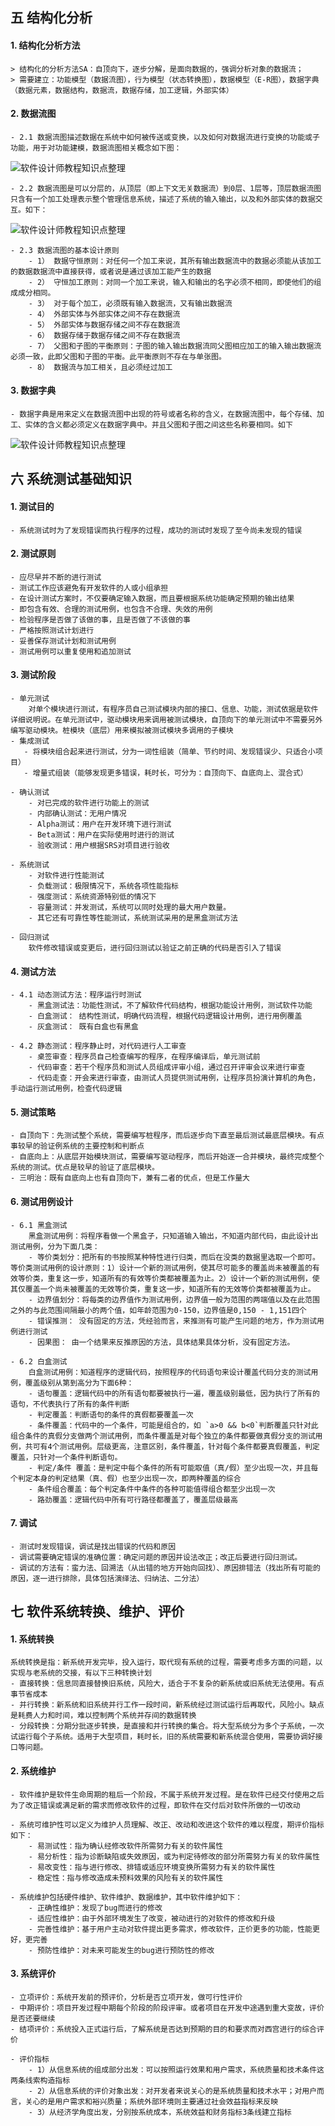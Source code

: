 ## 五 结构化分析

#### 1. 结构化分析方法
    > 结构化的分析方法SA：自顶向下，逐步分解，是面向数据的，强调分析对象的数据流；
    > 需要建立：功能模型（数据流图），行为模型（状态转换图），数据模型（E-R图），数据字典（数据元素，数据结构，数据流，数据存储，加工逻辑，外部实体）

#### 2. 数据流图
    - 2.1 数据流图描述数据在系统中如何被传送或变换，以及如何对数据流进行变换的功能或子功能，用于对功能建模，数据流图相关概念如下图：
![软件设计师教程知识点整理](./images/d4-11.png)

    - 2.2 数据流图是可以分层的，从顶层（即上下文无关数据流）到0层、1层等，顶层数据流图只含有一个加工处理表示整个管理信息系统，描述了系统的输入输出，以及和外部实体的数据交互。如下：
![软件设计师教程知识点整理](./images/d4-12.png)

    - 2.3 数据流图的基本设计原则
        - 1） 数据守恒原则：对任何一个加工来说，其所有输出数据流中的数据必须能从该加工的数据数据流中直接获得，或者说是通过该加工能产生的数据
        - 2） 守恒加工原则：对同一个加工来说，输入和输出的名字必须不相同，即使他们的组成成分相同。
        - 3） 对于每个加工，必须既有输入数据流，又有输出数据流
        - 4） 外部实体与外部实体之间不存在数据流
        - 5） 外部实体与数据存储之间不存在数据流
        - 6） 数据存储于数据存储之间不存在数据流
        - 7） 父图和子图的平衡原则：子图的输入输出数据流同父图相应加工的输入输出数据流必须一致，此即父图和子图的平衡。此平衡原则不存在与单张图。
        - 8） 数据流与加工相关，且必须经过加工

#### 3. 数据字典
    - 数据字典是用来定义在数据流图中出现的符号或者名称的含义，在数据流图中，每个存储、加工、实体的含义都必须定义在数据字典中。并且父图和子图之间这些名称要相同。如下
![软件设计师教程知识点整理](./images/d4-13.png)

## 六 系统测试基础知识

#### 1. 测试目的
    - 系统测试时为了发现错误而执行程序的过程，成功的测试时发现了至今尚未发现的错误

#### 2. 测试原则
    - 应尽早并不断的进行测试
    - 测试工作应该避免有开发软件的人或小组承担
    - 在设计测试方案时，不仅要确定输入数据，而且要根据系统功能确定预期的输出结果
    - 即包含有效、合理的测试用例，也包含不合理、失效的用例
    - 检验程序是否做了该做的事，且是否做了不该做的事
    - 严格按照测试计划进行
    - 妥善保存测试计划和测试用例
    - 测试用例可以重复使用和追加测试

#### 3. 测试阶段
    - 单元测试
        对单个模块进行测试，有程序员自己测试模块内部的接口、信息、功能，测试依据是软件详细说明说。在单元测试中，驱动模块用来调用被测试模块，自顶向下的单元测试中不需要另外编写驱动模块。桩模块（底层）用来模拟被测试模块多调用的子模块
    - 集成测试
       - 将模块组合起来进行测试，分为一词性组装（简单、节约时间、发现错误少、只适合小项目）
       - 增量式组装（能够发现更多错误，耗时长，可分为：自顶向下、自底向上、混合式）

    - 确认测试
        - 对已完成的软件进行功能上的测试
        - 内部确认测试：无用户情况
        - Alpha测试：用户在开发环境下进行测试
        - Beta测试：用户在实际使用时进行的测试
        - 验收测试：用户根据SRS对项目进行验收

    - 系统测试
        - 对软件进行性能测试
        - 负载测试：极限情况下，系统各项性能指标
        - 强度测试：系统资源特别低的情况下
        - 容量测试：并发测试，系统可以同时处理的最大用户数量。
        - 其它还有可靠性等性能测试，系统测试采用的是黑盒测试方法

    - 回归测试
        软件修改错误或变更后，进行回归测试以验证之前正确的代码是否引入了错误

#### 4. 测试方法
    - 4.1 动态测试方法：程序运行时测试
        - 黑盒测试法：功能性测试，不了解软件代码结构，根据功能设计用例，测试软件功能
        - 白盒测试： 结构性测试，明确代码流程，根据代码逻辑设计用例，进行用例覆盖
        - 灰盒测试： 既有白盒也有黑盒

    - 4.2 静态测试：程序静止时，对代码进行人工审查
        - 桌签审查：程序员自己检查编写的程序，在程序编译后，单元测试前
        - 代码审查：若干个程序员和测试人员组成评审小组，通过召开评审会议来进行审查
        - 代码走查：开会来进行审查，由测试人员提供测试用例，让程序员扮演计算机的角色，手动运行测试用例，检查代码逻辑
#### 5. 测试策略
    - 自顶向下：先测试整个系统，需要编写桩程序，而后逐步向下直至最后测试最底层模块。有点事较早的验证例系统的主要控制和判断点
    - 自底向上：从底层开始模块测试，需要编写驱动程序，而后开始逐一合并模块，最终完成整个系统的测试。优点是较早的验证了底层模块。
    - 三明治：既有自底向上也有自顶向下，兼有二者的优点，但是工作量大

#### 6. 测试用例设计
    - 6.1 黑盒测试
        黑盒测试用例：将程序看做一个黑盒子，只知道输入输出，不知道内部代码，由此设计出测试用例，分为下面几类：
        - 等价类划分：把所有的书按照某种特性进行归类，而后在没类的数据里选取一个即可。等价类测试用例的设计原则：1）设计一个新的测试用例，使其尽可能多的覆盖尚未被覆盖的有效等价类，重复这一步，知道所有的有效等价类都被覆盖为止。2）设计一个新的测试用例，使其仅覆盖一个尚未被覆盖的无效等价类，重复这一步，知道所有的无效等价类都被覆盖为止。
        - 边界值划分：将每类的边界值作为测试用例，边界值一般为范围的两端值以及在此范围之外的与此范围间隔最小的两个值，如年龄范围为0-150，边界值是0,150 - 1,151四个
        - 错误推测： 没有固定的方法，凭经验而言，来推测有可能产生问题的地方，作为测试用例进行测试
        - 因果图： 由一个结果来反推原因的方法，具体结果具体分析，没有固定方法。

    - 6.2 白盒测试
        白盒测试用例：知道程序的逻辑代码，按照程序的代码语句来设计覆盖代码分支的测试用例，覆盖级别从第到高分为下面6种：
        - 语句覆盖：逻辑代码中的所有语句都要被执行一遍，覆盖级别最低，因为执行了所有的语句，不代表执行了所有的条件判断
        - 判定覆盖：判断语句的条件的真假都要覆盖一次
        - 条件覆盖：代码中的一个条件，可能是组合的，如 `a>0 && b<0`判断覆盖只针对此组合条件的真假分支做两个测试用例，而条件覆盖是对每个独立的条件都要做真假分支的测试用例，共可有4个测试用例。层级更高，注意区别，条件覆盖，针对每个条件都要真假覆盖，判定覆盖，只针对一个条件判断语句。
        - 判定/条件 覆盖：是判定中每个条件的所有可能取值（真/假）至少出现一次，并且每个判定本身的判定结果（真、假）也至少出现一次，即两种覆盖的综合
        - 条件组合覆盖：每个判定条件中条件的各种可能值得组合都至少出现一次
        - 路劲覆盖：逻辑代码中所有可行路径都覆盖了，覆盖层级最高

#### 7. 调试
    - 测试时发现错误，调试是找出错误的代码和原因
    - 调试需要确定错误的准确位置：确定问题的原因并设法改正；改正后要进行回归测试。
    - 调试的方法有：蛮力法、回溯法（从出错的地方开始向回找）、原因排错法（找出所有可能的原因，逐一进行排除，具体包括演绎法、归纳法、二分法）

## 七 软件系统转换、维护、评价

#### 1. 系统转换
    系统转换是指：新系统开发完毕，投入运行，取代现有系统的过程，需要考虑多方面的问题，以实现与老系统的交接，有以下三种转换计划
    - 直接转换：信息同直接替换旧系统，风险大，适合于不复杂的新系统或旧系统无法使用。有点事节省成本
    - 并行转换：新系统和旧系统并行工作一段时间，新系统经过测试运行后再取代，风险小。缺点是耗费人力和时间，难以控制两个系统并存间的数据转换
    - 分段转换：分期分批逐步转换，是直接和并行转换的集合。将大型系统分为多个子系统，一次试运行每个子系统。适用于大型项目，耗时长，旧的系统需要和新系统混合使用，需要协调好接口等问题。

#### 2. 系统维护
    - 软件维护是软件生命周期的租后一个阶段，不属于系统开发过程。是在软件已经交付使用之后为了改正错误或满足新的需求而修改软件的过程，即软件在交付后对软件所做的一切改动
    
    - 系统可维护性可以定义为维护人员理解、改正、改动和改进这个软件的难以程度，期评价指标如下：
        - 易测试性：指为确认经修改软件所需努力有关的软件属性
        - 易分析性：指为诊断缺陷或失效原因，或为判定待修改的部分所需努力有关的软件属性
        - 易改变性：指与进行修改、排错或适应环境变换所需努力有关的软件属性
        - 稳定性：指与修改造成未预料效果的风险有关的软件属性

    - 系统维护包括硬件维护、软件维护、数据维护，其中软件维护如下：
        - 正确性维护：发现了bug而进行的修改
        - 适应性维护：由于外部环境发生了改变，被动进行的对软件的修改和升级
        - 完善性维护：基于用户主动对软件提出更多需求，修改软件，正价更多的功能，性能更好，更完善
        - 预防性维护：对未来可能发生的bug进行预防性的修改

#### 3. 系统评价
    - 立项评价：系统开发前的预评价，分析是否立项开发，做可行性评价
    - 中期评价：项目开发过程中期每个阶段的阶段评审。或者项目在开发中途遇到重大变故，评价是否还要继续
    - 结项评价：系统投入正式运行后，了解系统是否达到预期的目的和要求而对西宫进行的综合评价

    - 评价指标
        - 1）从信息系统的组成部分出发：可以按照运行效果和用户需求，系统质量和技术条件这两条线索构造指标
        - 2）从信息系统的评价对象出发：对开发者来说关心的是系统质量和技术水平；对用户而言，关心的是用户需求和裕兴质量；系统外部环境则主要通过社会效益指标来反映
        - 3）从经济学角度出发，分别按系统成本，系统效益和财务指标3条线建立指标









 